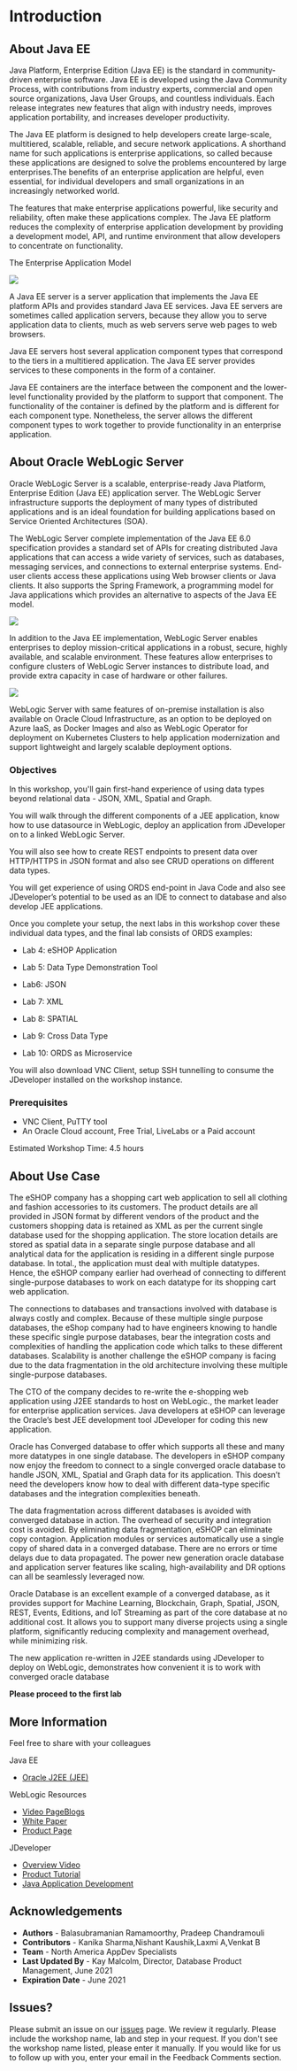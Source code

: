 # Introduction

## About Java EE ##

Java Platform, Enterprise Edition (Java EE) is the standard in community-driven enterprise software. Java EE is developed using the Java Community Process, with contributions from industry experts, commercial and open source organizations, Java User Groups, and countless individuals. Each release integrates new features that align with industry needs, improves application portability, and increases developer productivity.

The Java EE platform is designed to help developers create large-scale, multitiered, scalable, reliable, and secure network applications. A shorthand name for such applications is enterprise applications, so called because these applications are designed to solve the problems encountered by large enterprises.The benefits of an enterprise application are helpful, even essential, for individual developers and small organizations in an increasingly networked world.

The features that make enterprise applications powerful, like security and reliability, often make these applications complex. The Java EE platform reduces the complexity of enterprise application development by providing a development model, API, and runtime environment that allow developers to concentrate on functionality.

The Enterprise Application Model

![](./images/enterprise_application_model.png " ")

A Java EE server is a server application that implements the Java EE platform APIs and provides standard Java EE services. Java EE servers are sometimes called application servers, because they 
allow you to serve application data to clients, much as web servers serve web pages to web browsers.

Java EE servers host several application component types that correspond to the tiers in a multitiered application. The Java EE server provides services to these components in the form of a container.

Java EE containers are the interface between the component and the lower-level functionality provided by the platform to support that component. The functionality of the container is defined by the platform and is different for each component type. Nonetheless, the server allows the different component types to work together to provide functionality in an enterprise application.

## About Oracle WebLogic Server

Oracle WebLogic Server is a scalable, enterprise-ready Java Platform, Enterprise Edition (Java EE) application server. The WebLogic Server infrastructure supports the deployment of many types of distributed applications and is an ideal foundation for building applications based on Service Oriented Architectures (SOA). 

The WebLogic Server complete implementation of the Java EE 6.0 specification provides a standard set of APIs for creating distributed Java applications that can access a wide variety of services, such as databases, messaging services, and connections to external enterprise systems. End-user clients access these applications using Web browser clients or Java clients. It also supports the Spring Framework, a programming model for Java applications which provides an alternative to aspects of the Java EE model.

![](./images/weblogic_architecture.png " ")

In addition to the Java EE implementation, WebLogic Server enables enterprises to deploy mission-critical applications in a robust, secure, highly available, and scalable environment. These features allow enterprises to configure clusters of WebLogic Server instances to distribute load, and provide extra capacity in case of hardware or other failures.

![](./images/weblogic_product_overview.png " ")

WebLogic Server with same features of on-premise installation is also available on Oracle Cloud Infrastructure, as an option to be deployed on Azure IaaS, as Docker Images and also as WebLogic Operator for deployment on Kubernetes Clusters to help application modernization and support lightweight and largely scalable deployment options.

### Objectives

In this workshop, you'll gain first-hand experience of using data types beyond relational data - JSON, XML, Spatial and Graph.

You will walk through the different components of a JEE application, know how to use datasource in WebLogic, deploy an application from JDeveloper on to a linked WebLogic Server.  

You will also see how to create REST endpoints to present data over HTTP/HTTPS in JSON format and also see CRUD operations on different data types.

You will get experience of using ORDS end-point in Java Code and also see JDeveloper’s potential to be used as an IDE to connect to database and also develop JEE applications.

Once you complete your setup, the next labs in this workshop cover these individual data types, and the final lab consists of ORDS examples:

- Lab 4: eSHOP Application

- Lab 5: Data Type Demonstration Tool

- Lab6: JSON 

- Lab 7: XML

- Lab 8: SPATIAL

- Lab 9: Cross Data Type

- Lab 10: ORDS as Microservice


You will also download VNC Client, setup SSH tunnelling to consume the JDeveloper installed on the workshop instance.

### Prerequisites

- VNC Client, PuTTY tool 
- An Oracle Cloud account, Free Trial, LiveLabs or a Paid account

Estimated Workshop Time: 4.5 hours

## About Use Case

The eSHOP company has a shopping cart web application to sell all clothing and fashion accessories to its customers.  The product details are all provided in JSON format by different vendors of the product and the customers shopping data is retained as XML as per the current single database used for the shopping application.  The store location details are stored as spatial data in a separate single purpose database and all analytical data for the application is residing in a different single purpose database.  In total., the application must deal with multiple datatypes. Hence, the eSHOP company earlier had overhead of connecting to different single-purpose databases to work on each datatype for its shopping cart web application.

The connections to databases and transactions involved with database is always costly and complex.  Because of these multiple single purpose databases, the eShop company had to have engineers knowing to handle these specific single purpose databases, bear the integration costs and complexities of handling the application code which talks to these different databases.  Scalability is another challenge the eSHOP company is facing due to the data fragmentation in the old architecture involving these multiple single-purpose databases.

The CTO of the company decides to re-write the e-shopping  web application using J2EE standards to host on WebLogic., the market leader for enterprise application services. Java developers at eSHOP can leverage the Oracle’s best JEE development tool JDeveloper for coding this new application. 

Oracle has Converged database to offer which supports all these and many more datatypes in one single database. The developers in eSHOP company now enjoy the freedom to connect to a single converged oracle database to handle JSON, XML, Spatial and Graph data for its application.  This doesn’t need the developers know how to deal with different data-type specific databases and the integration complexities beneath.

The data fragmentation across different databases is avoided with converged database in action. The overhead of security and integration cost is avoided. By eliminating data fragmentation, eSHOP can eliminate copy contagion. Application modules or services automatically use a single copy of shared data in a converged database. There are no errors or time delays due to data propagated. The power new generation oracle database and application server features like scaling, high-availability and DR options can all be seamlessly leveraged now.

Oracle Database is an excellent example of a converged database, as it provides support for Machine Learning, Blockchain, Graph, Spatial, JSON, REST, Events, Editions, and IoT Streaming as part of the core database at no additional cost. It allows you to support many diverse projects using a single platform, significantly reducing complexity and management overhead, while minimizing risk.

The new application re-written in J2EE standards using JDeveloper to deploy on WebLogic, demonstrates how convenient it is to work with converged oracle database

**Please proceed to the first lab**

## More Information

Feel free to share with your colleagues

Java EE
- [Oracle J2EE (JEE)](https://www.oracle.com/in/java/technologies/java-ee-glance.html)

WebLogic Resources
- [Video PageBlogs](https://www.youtube.com/user/OracleWebLogic)
- [White Paper](https://www.oracle.com/middleware/weblogic/resources.html)
- [Product Page](https://www.oracle.com/java/weblogic/)

JDeveloper
- [Overview Video](https://www.youtube.com/watch?v=63rnCGawF9w)
- [Product Tutorial](https://docs.oracle.com/cd/E53569_01/tutorials/tut_ide/tut_ide.html)
- [Java Application Development](https://www.oracle.com/application-development/technologies/jdeveloper.html)

## Acknowledgements

- **Authors** - Balasubramanian Ramamoorthy, Pradeep Chandramouli
- **Contributors** - Kanika Sharma,Nishant Kaushik,Laxmi A,Venkat B
- **Team** - North America AppDev Specialists
- **Last Updated By** - Kay Malcolm, Director, Database Product Management, June 2021
- **Expiration Date** - June 2021

## Issues?
Please submit an issue on our [issues](https://github.com/oracle/learning-library/issues) page. We review it regularly.
Please include the workshop name, lab and step in your request. If you don't see the workshop name listed, please enter it manually. If you would like for us to follow up with you, enter your email in the Feedback Comments section.




